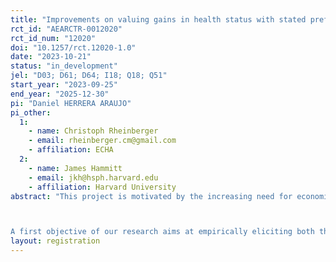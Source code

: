 ```yaml
---
title: "Improvements on valuing gains in health status with stated preferences"
rct_id: "AEARCTR-0012020"
rct_id_num: "12020"
doi: "10.1257/rct.12020-1.0"
date: "2023-10-21"
status: "in_development"
jel: "D03; D61; D64; I18; Q18; Q51"
start_year: "2023-09-25"
end_year: "2025-12-30"
pi: "Daniel HERRERA ARAUJO"
pi_other:
  1:
    - name: Christoph Rheinberger
    - email: rheinberger.cm@gmail.com
    - affiliation: ECHA
  2:
    - name: James Hammitt
    - email: jkh@hsph.harvard.edu
    - affiliation: Harvard University
abstract: "This project is motivated by the increasing need for economic tools enabling French authorities to rank policies that seek to reduce risks to life and limb. As of 2012, the multi-annual French public budget programming bill requires that for all publicly funded investments a full socioeconomic evaluation be carried out before implementation. Government agencies around the world, including French authorities, typically employ estimates of the value per statistical life (VSL) to quantify the benefits of regulation-induced or investment-induced changes in mortality risk. In the socioeconomic evaluation sphere, VSL is one of the most influential metrics.

A first objective of our research aims at empirically eliciting both the VSL and the WTP for improved quality-of-life in France, as well as the bounds on the WTP for improved quality-of-life. The project’s second objective is to provide empirical support for an innovative method for estimating VSL in stated preferences surveys: the use of non-marginal risk reductions."
layout: registration
---
```



